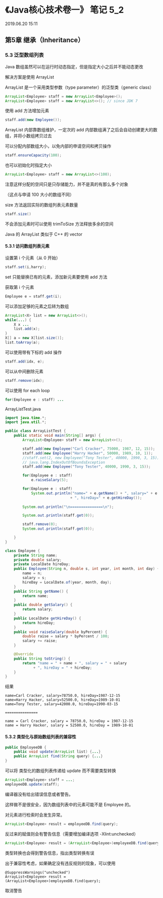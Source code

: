 



# 《Java核心技术卷一》 笔记 5_2

2019.06.20 15:11



## 第5章 继承（Inheritance）

### 5.3 泛型数组列表

Java 数组虽然可以在运行时动态指定，但是指定大小之后并不能动态更改

解决方案是使用 ArrayList

ArrayList 是一个采用类型参数（type parameter）的泛型类（generic class）



```java
ArrayList<Employee> staff = new ArrayList<Employee>();
ArrayList<Employee> staff = new ArrayList<>(); // since JDK 7
```

使用 add 方法增加元素

```java
staff.add(new Employee());
```

ArrayList 内部靠数组维护，一定次的 add 内部数组满了之后会自动创建更大的数组，并将小数组拷贝过去

可以分配内部数组大小，以免内部的申请空间和拷贝操作

```java
staff.ensureCapacity(100);
```

也可以初始化时指定大小

```java
ArrayList<Employee> staff = new ArrayList<>(100);
```



注意这样分配的空间只是只存储能力，并不是真的有那么多个对象

（这点与申请 100 大小的数组不同）

size 方法返回实际的数组列表元素数量

```java
staff.size()
```



不会添加元素时可以使用 trimToSize 方法释放多余的空间



Java 的 ArrayList 类似于 C++ 的 vector



#### 5.3.1 访问数组列表元素

设置第 i 个元素（从 0 开始）

```java
staff.set(i,harry);
```

set 只能替换已有的元素，添加新元素要使用 add 方法



获取第 i 个元素

```java
Employee e = staff.get(i);
```



可以添加足够的元素之后转为数组

```java
ArrayList<X> list = new ArrayList<>();
while(...) {
    X x ...
    list.add(x);
}
X[] a = new X[list.size()];
list.toArray(a);
```



可以使用带有下标的 add 操作

```java
staff.add(idx, e);
```

可以从中间删除元素

```java
staff.remove(idx);
```



可以使用 for each loop

```java
for(Employee e : staff) ...
```



ArrayListTest.java

```java
import java.time.*;
import java.util.*;

public class ArrayListTest {
	public static void main(String[] args) {
		ArrayList<Employee> staff = new ArrayList<>();

		staff.add(new Employee("Carl Cracker", 75000, 1987, 12, 15)); 
		staff.add(new Employee("Harry Hacker", 50000, 1989, 10, 1));
		//staff.set(2, new Employee("Tony Tester", 40000, 1990, 3, 15));
		// java.lang.IndexOutOfBoundsException
		staff.add(new Employee("Tony Tester", 40000, 1990, 3, 15));

		for(Employee e : staff)
			e.raiseSalary(5);

		for(Employee e : staff)
			System.out.println("name=" + e.getName() + ", salary=" + e.getSalary()
							  + ", hireDay=" + e.getHireDay());
		
		System.out.println("\n===============\n");

		System.out.println(staff.get(0));

		staff.remove(0);
		System.out.println(staff.get(0));

	}
}

class Employee {
	private String name;
	private double salary;
	private LocalDate hireDay;
	public Employee(String n, double s, int year, int month, int day) {
		name = n;
		salary = s;
		hireDay = LocalDate.of(year, month, day);
	}
	public String getName() {
		return name;
	}
	public double getSalary() {
		return salary;
	}
	public LocalDate getHireDay() {
		return hireDay;
	}
	public void raiseSalary(double byPercent) {
		double raise = salary * byPercent / 100;
		salary += raise;
	}

	@Override
	public String toString() {
		return "name = " + name + ", salary = " + salary 
		     + ", hireDay = " + hireDay;
	}
}
```

结果

```text
name=Carl Cracker, salary=78750.0, hireDay=1987-12-15
name=Harry Hacker, salary=52500.0, hireDay=1989-10-01
name=Tony Tester, salary=42000.0, hireDay=1990-03-15

===============

name = Carl Cracker, salary = 78750.0, hireDay = 1987-12-15
name = Harry Hacker, salary = 52500.0, hireDay = 1989-10-01
```



#### 5.3.2 类型化与原始数组列表的兼容性

```java
public EmployeeDB {
    public void update(ArrayList list) {...}
    public ArrayList find(String query) {...}
}
```

可以将 类型化的数组列表传递给 update 而不需要类型转换

```java
ArrayList<Employee> staff = ...;
employeeDB.update(staff);
```

编译器没有给出错误信息或者警告。

这样做不是很安全，因为数组列表中的元素可能不是 Employee 的。

对元素进行检索时会发生异常。



```java
ArrayList<Employee> result = employeeDB.find(query);
```

反过来的赋值则会有警告信息（需要增加编译选项 -Xlint:unchecked）

```java
ArrayList<Employee> result = (ArrayList<Employee>)employeeDB.find(query);
```

类型转换也会得到警告信息，指出类型转换有误



出于兼容性考虑，如果确定没有违反规则的现象，可以使用

```
@SuppressWarnings("unchecked")
ArrayList<Employee> result = (ArrayList<Employee>)employeeDB.find(query);
```

取消警告
